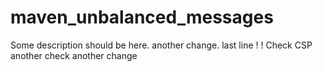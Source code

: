 # maven_unbalanced_messages

Some description should be here.
another change.
last line
!
!
Check CSP
another check
another
change
